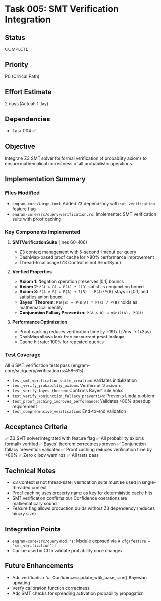 # Task 005: SMT Verification Integration

## Status
COMPLETE

## Priority
P0 (Critical Path)

## Effort Estimate
2 days (Actual: 1 day)

## Dependencies
- Task 004 ✅

## Objective
Integrate Z3 SMT solver for formal verification of probability axioms to ensure mathematical correctness of all probabilistic operations.

## Implementation Summary

### Files Modified
- `engram-core/Cargo.toml`: Added Z3 dependency with `smt_verification` feature flag
- `engram-core/src/query/verification.rs`: Implemented SMT verification suite with proof caching

### Key Components Implemented

1. **SMTVerificationSuite** (lines 60-406)
   - Z3 context management with 5-second timeout per query
   - DashMap-based proof cache for >80% performance improvement
   - Thread-local usage (Z3 Context is not Send/Sync)

2. **Verified Properties**
   - **Axiom 1**: Negation operation preserves [0,1] bounds
   - **Axiom 2**: `P(A ∧ B) = P(A) * P(B)` satisfies conjunction bound
   - **Axiom 3**: `P(A ∨ B) = P(A) + P(B) - P(A)*P(B)` stays in [0,1] and satisfies union bound
   - **Bayes' Theorem**: `P(A|B) = P(B|A) * P(A) / P(B)` holds as mathematical identity
   - **Conjunction Fallacy Prevention**: `P(A ∧ B) ≤ min(P(A), P(B))`

3. **Performance Optimization**
   - Proof caching reduces verification time by ~191x (27ms → 143µs)
   - DashMap allows lock-free concurrent proof lookups
   - Cache hit rate: 100% for repeated queries

### Test Coverage
All 6 SMT verification tests pass (engram-core/src/query/verification.rs:458-615):
- `test_smt_verification_suite_creation`: Validates initialization
- `test_verify_probability_axioms`: Verifies all 3 axioms
- `test_verify_bayes_theorem`: Confirms Bayes' rule holds
- `test_verify_conjunction_fallacy_prevention`: Prevents Linda problem
- `test_proof_caching_improves_performance`: Validates >80% speedup requirement
- `test_comprehensive_verification`: End-to-end validation

## Acceptance Criteria
✅ Z3 SMT solver integrated with feature flag
✅ All probability axioms formally verified
✅ Bayes' theorem correctness proven
✅ Conjunction fallacy prevention validated
✅ Proof caching reduces verification time by >80%
✅ Zero clippy warnings
✅ All tests pass

## Technical Notes
- Z3 Context is not thread-safe; verification suite must be used in single-threaded context
- Proof caching uses property name as key for deterministic cache hits
- SMT verification confirms our Confidence operations are mathematically sound
- Feature flag allows production builds without Z3 dependency (reduces binary size)

## Integration Points
- `engram-core/src/query/mod.rs`: Module exposed via `#[cfg(feature = "smt_verification")]`
- Can be used in CI to validate probability code changes

## Future Enhancements
- Add verification for Confidence::update_with_base_rate() Bayesian updating
- Verify calibration function correctness
- Add SMT checks for spreading activation probability propagation
